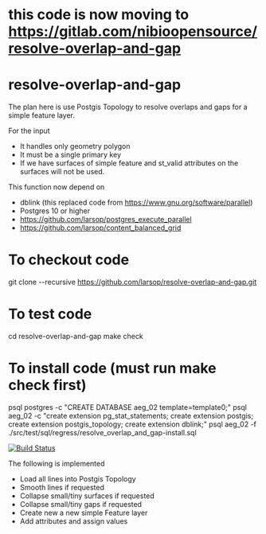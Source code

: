 # this code is now moving to https://gitlab.com/nibioopensource/resolve-overlap-and-gap

# resolve-overlap-and-gap
The plan here is use Postgis Topology to resolve overlaps and gaps for a simple feature layer. 

For the input
- It handles only geometry polygon 
- It must be a single primary key
- If we have surfaces of simple feature  and st_valid attributes on the surfaces will not be used.



This function now depend on 
- dblink (this replaced code from https://www.gnu.org/software/parallel)
- Postgres 10 or higher
- https://github.com/larsop/postgres_execute_parallel
- https://github.com/larsop/content_balanced_grid

# To checkout code
git clone --recursive https://github.com/larsop/resolve-overlap-and-gap.git

# To test code
cd resolve-overlap-and-gap
make check 

# To install code (must run make check first)
psql postgres -c "CREATE DATABASE aeg_02 template=template0;"
psql aeg_02 -c "create extension pg_stat_statements; create extension postgis; create extension postgis_topology; create extension dblink;"
psql aeg_02 -f ./src/test/sql/regress/resolve_overlap_and_gap-install.sql




[![Build Status](https://travis-ci.org/larsop/resolve-overlap-and-gap.svg?branch=master)](https://travis-ci.org/larsop/resolve-overlap-and-gap)

The following is implemented
- Load all lines into Postgis Topology
- Smooth lines if requested
- Collapse small/tiny surfaces if requested
- Collapse small/tiny gaps if requested
- Create new a new simple Feature layer 
- Add attributes and assign values 




